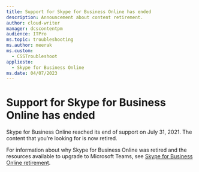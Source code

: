 ```yaml
---
title: Support for Skype for Business Online has ended
description: Announcement about content retirement.
author: cloud-writer
manager: dcscontentpm
audience: ITPro
ms.topic: troubleshooting
ms.author: meerak
ms.custom: 
  - CSSTroubleshoot
appliesto: 
  - Skype for Business Online
ms.date: 04/07/2023
---
```


# Support for Skype for Business Online has ended

Skype for Business Online reached its end of support on July 31, 2021. The content that you’re looking for is now retired.

For information about why Skype for Business Online was retired and the resources available to upgrade to Microsoft Teams, see [Skype for Business Online retirement](/microsoftteams/skype-for-business-online-retirement).
